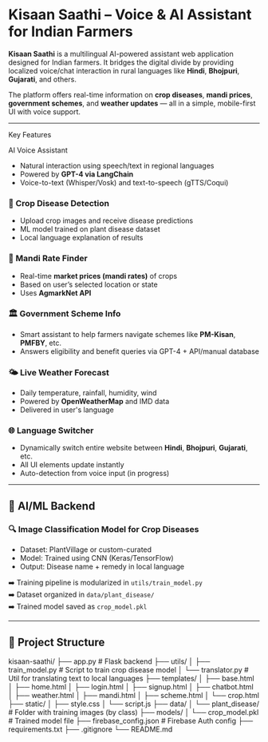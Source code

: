 # Kisaan Saathi – Voice & AI Assistant for Indian Farmers

**Kisaan Saathi** is a multilingual AI-powered assistant web application designed for Indian farmers. It bridges the digital divide by providing localized voice/chat interaction in rural languages like **Hindi**, **Bhojpuri**, **Gujarati**, and others.

The platform offers real-time information on **crop diseases**, **mandi prices**, **government schemes**, and **weather updates** — all in a simple, mobile-first UI with voice support.

---

Key Features

AI Voice Assistant
- Natural interaction using speech/text in regional languages
- Powered by **GPT-4 via LangChain**
- Voice-to-text (Whisper/Vosk) and text-to-speech (gTTS/Coqui)

### 🌾 Crop Disease Detection
- Upload crop images and receive disease predictions
- ML model trained on plant disease dataset
- Local language explanation of results

### 🛒 Mandi Rate Finder
- Real-time **market prices (mandi rates)** of crops
- Based on user’s selected location or state
- Uses **AgmarkNet API**

### 🏛️ Government Scheme Info
- Smart assistant to help farmers navigate schemes like **PM-Kisan**, **PMFBY**, etc.
- Answers eligibility and benefit queries via GPT-4 + API/manual database

### 🌤️ Live Weather Forecast
- Daily temperature, rainfall, humidity, wind
- Powered by **OpenWeatherMap** and IMD data
- Delivered in user's language

### 🌐 Language Switcher
- Dynamically switch entire website between **Hindi**, **Bhojpuri**, **Gujarati**, etc.
- All UI elements update instantly
- Auto-detection from voice input (in progress)

---

## 🧠 AI/ML Backend

### 🔍 Image Classification Model for Crop Diseases
- Dataset: PlantVillage or custom-curated
- Model: Trained using CNN (Keras/TensorFlow)
- Output: Disease name + remedy in local language

➡️ Training pipeline is modularized in `utils/train_model.py`  
➡️ Dataset organized in `data/plant_disease/`  
➡️ Trained model saved as `crop_model.pkl`

---

## 🧰 Project Structure


kisaan-saathi/
├── app.py # Flask backend
├── utils/
│ ├── train_model.py # Script to train crop disease model
│ └── translator.py # Util for translating text to local languages
├── templates/
│ ├── base.html
│ ├── home.html
│ ├── login.html
│ ├── signup.html
│ ├── chatbot.html
│ ├── weather.html
│ ├── mandi.html
│ ├── scheme.html
│ └── crop.html
├── static/
│ ├── style.css
│ └── script.js
├── data/
│ └── plant_disease/ # Folder with training images (by class)
├── models/
│ └── crop_model.pkl # Trained model file
├── firebase_config.json # Firebase Auth config
├── requirements.txt
├── .gitignore
└── README.md

